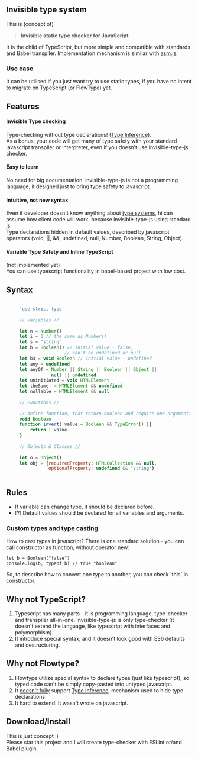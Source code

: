 Invisible type system
---------------------

This is (concept of)
> **Invisible static type checker for JavaScript**

It is the child of TypeScript, but more simple and compatible with standards and Babel transpiler. Implementation mechanism is similar with [asm.js][].

### Use case

It can be utilised if you just want try to use static types, if you have no intent to migrate on TypeScript (or FlowType) yet.

## Features

#### Invisible Type checking    
Type-checking without type declarations! ([Type Inference][]).    
As a bonus, your code will get many of type safety with your standard javascript transpiler or interpreter, even if you doesn't use invisible-type-js checker.
  
#### Easy to learn    
No need for big documentation. invisible-type-js is not a programming language, it designed just to bring type safety to javascript.
  
#### Intuitive, not new syntax    
Even if developer doesn't know anything about [type systems][], hi can assume how client code will work, because invisible-type-js using standard js:    
Type declarations hidden in default values, described by javascript operators (void, ||, &&, undefined, null, Number, Boolean, String, Object).
  
#### Variable Type Safety and Inline TypeScript
(not implemented yet)    
You can use typescript functionality in babel-based project with low cost.

## Syntax

```js
     
     'use strict type'
     
     // Variables //
     
     let n = Number()
     let i = 0 // the same as Number()
     let s = "string"
     let b = Boolean() // initial value - false,
                      // can't be undefined or null
     let b3 = void Boolean // initial value - undefined
     let any = undefined
     let anyOf = Number || String || Boolean || Object ||
                 null || undefined
     let uninitiated = void HTMLElement
     let theSame  = HTMLElement && undefined
     let nullable = HTMLElement && null
     
     // Functions //
     
     // define function, that return boolean and require one argument:
     void Boolean
     function invert( value = Boolean && TypeError() ){
         return ! value
     }
     
     // Objects & Classes //
     
     let o = Object()
     let obj = {requiredProperty: HTMLCollection && null, 
                optionalProperty: undefined && "string"}
    
```

## Rules

* If variable can change type, it should be declared before.
* [?] Default values should be declared for all variables and arguments.

### Custom types and type casting

How to cast types in javascript? There is one standard solution - you can call constructor as function, without operator new:

    let b = Boolean("false")
    console.log(b, typeof b) // true "boolean"

So, to describe how to convert one type to another, you can check ´this´ in constructor.


## Why not TypeScript?

1. Typescript has many parts - it is programming language, type-checker and transpiler all-in-one. invisible-type-js is only type-checker (it doesn't extend the language, like typescript with interfaces and polymorphism).
2. It introduce special syntax, and it doesn't look good with ES6 defaults and destructuring.

## Why not Flowtype?

1. Flowtype utilize special syntax to declare types (just like typescript), so typed code can't be simply copy-pasted into untyped javascript.
2. It [doesn't fully][] support [Type Inference][inference-ts], mechanism used to hide type declarations.
3. It hard to extend: It wasn't wrote on javascript.

## Download/Install

This is just concept :)     
Please star this project and I will create type-checker with ESLint or/and Babel plugin.

[Type Inference]: https://en.wikipedia.org/wiki/Type_inference
[inference-ts]: https://www.typescriptlang.org/docs/handbook/type-inference.html
[doesn't fully]: https://gist.github.com/alexander-shvets/7f4326e04fd571c18c54b163bd2c5825
[type systems]: https://en.wikipedia.org/wiki/Type_system
[asm.js]: https://en.wikipedia.org/wiki/Asm.js
